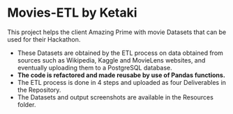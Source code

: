 # Movies-ETL by Ketaki
This project helps the client Amazing Prime with movie Datasets that can be used for their Hackathon. 
- These Datasets are obtained by the ETL process on data obtained from sources such as Wikipedia, Kaggle and MovieLens websites, and eventually uploading them to a PostgreSQL database. 
- **The code is refactored and made reusabe by use of Pandas functions.**
- The ETL process is done in 4 steps and uploaded as four Deliverables in the Repository. 
- The Datasets and output screenshots are available in the Resources folder.

